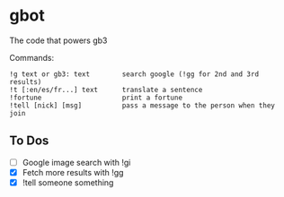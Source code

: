 # gbot

The code that powers gb3

Commands:

    !g text or gb3: text        search google (!gg for 2nd and 3rd results)
    !t [:en/es/fr...] text      translate a sentence
    !fortune                    print a fortune
    !tell [nick] [msg]          pass a message to the person when they join
    
## To Dos

- [ ] Google image search with !gi
- [X] Fetch more results with !gg
- [X] !tell someone something
